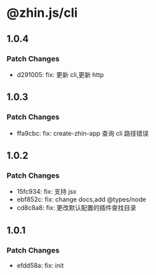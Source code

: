 # @zhin.js/cli

## 1.0.4

### Patch Changes

- d291005: fix: 更新 cli,更新 http

## 1.0.3

### Patch Changes

- ffa9cbc: fix: create-zhin-app 查询 cli 路径错误

## 1.0.2

### Patch Changes

- 15fc934: fix: 支持 jsx
- ebf852c: fix: change docs,add @types/node
- cd8c8a8: fix: 更改默认配置的插件查找目录

## 1.0.1

### Patch Changes

- efdd58a: fix: init
